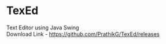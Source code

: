 # TexEd
Text Editor using Java Swing<br>
Download Link - https://github.com/PrathikG/TexEd/releases<br>

